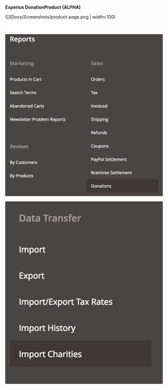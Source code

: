 **Experius DonationProduct (ALPHA)**

![](Docs/Screenshots/product-page.png | width=100)

![Screenshot](Docs/Screenshots/product-type.png)

![Screenshot](Docs/Screenshots/report.png)

![Screenshot](Docs/Screenshots/import.png)
